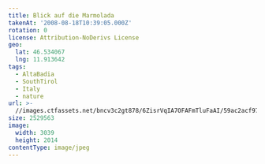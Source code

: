 ```yaml
---
title: Blick auf die Marmolada
takenAt: '2008-08-18T10:39:05.000Z'
rotation: 0
license: Attribution-NoDerivs License
geo:
  lat: 46.534067
  lng: 11.913642
tags:
  - AltaBadia
  - SouthTirol
  - Italy
  - nature
url: >-
  //images.ctfassets.net/bncv3c2gt878/6ZisrVqIA7OFAFmTluFaAI/59ac2acf977ffe6d09a0806b7af16860/blick-auf-die-marmolada_4343158155_o
size: 2529563
image:
  width: 3039
  height: 2014
contentType: image/jpeg
---
```



